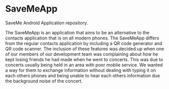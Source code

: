 # SaveMeApp
SaveMe Android Application repository.

The SaveMeApp is an application that aims to be an alternative to the contacts application that is on all modern phones. The SaveMeApp differs from the regular contacts application by including a QR code generator and QR code scanner. The inclusion of these features was decided up when one of our members of our development team was complaining about how he kept losing friends he had made when he went to concerts. This was due to concerts usually being held in an area with poor moblie service. We wanted a way for them to exchange information without dealing with typing it on each others phones and being unable to hear each others information due the background noise of the concert.  
